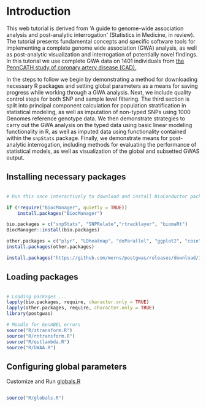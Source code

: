 # Introduction


This web tutorial is derived from 'A guide to genome-wide association analysis and post-analytic interrogation' (Statistics in Medicine, in review). The tutorial presents fundamental concepts and specific software tools for implementing a complete genome wide association (GWA) analysis, as well as post-analytic visualization and interrogation of potentially novel findings. In this tutorial we use complete GWA data on 1401 individuals from [the PennCATH study of coronary artery disease (CAD).](http://www.ncbi.nlm.nih.gov/pubmed/21239051)

In the steps to follow we begin by demonstrating a method for downloading necessary R packages and setting global parameters as a means for saving progress while working through a GWA analysis. Next, we include quality control steps for both SNP and sample level filtering. The third section is split into principal component calculation for population stratification in statistical modeling, as well as imputation of non-typed SNPs using 1000 Genomes reference genotype data. We then demonstrate strategies to carry out the GWA analysis on the typed data using basic linear modeling functionality in R, as well as imputed data using functionality contained within the `snpStats` package. Finally, we demonstrate means for post-analytic interrogation, including methods for evaluating the performance of statistical models, as well as visualization of the global and subsetted GWAS output.

## Installing necessary packages

```r

# Run this once interactively to download and install BioConductor packages and other packages.

if (!require("BiocManager", quietly = TRUE))
    install.packages("BiocManager")

bio.packages = c("snpStats", "SNPRelate","rtracklayer", "biomaRt")
BiocManager::install(bio.packages)

other.packages = c("plyr", "LDheatmap", "doParallel", "ggplot2", "coin", "igraph", "devtools", "downloader")
install.packages(other.packages)

install.packages("https://github.com/merns/postgwas/releases/download/1.11-2/postgwas_1.11-2.zip", repos=NULL)

```

## Loading packages

```r

# Loading packages ...
lapply(bio.packages, require, character.only = TRUE)
lapply(other.packages, require, character.only = TRUE)
library(postgwas)

# Moodle for GenABEL errors
source("R/ztransform.R")
source("R/rntransform.R")
source("R/estlambda.R")
source("R/GWAA.R")

```


## Configuring global parameters

Customize and Run [globals.R](R/globals.R)

```r

source("R/globals.R")

```


